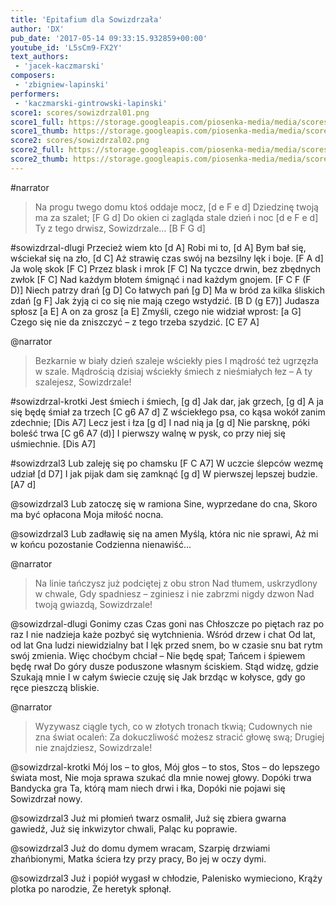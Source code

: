 ```yaml
---
title: 'Epitafium dla Sowizdrzała'
author: 'DX'
pub_date: '2017-05-14 09:33:15.932859+00:00'
youtube_id: 'L5sCm9-FX2Y'
text_authors:
 - 'jacek-kaczmarski'
composers:
 - 'zbigniew-lapinski'
performers:
 - 'kaczmarski-gintrowski-lapinski'
score1: scores/sowizdrzal01.png
score1_full: https://storage.googleapis.com/piosenka-media/media/scores/sowizdrzal01.png
score1_thumb: https://storage.googleapis.com/piosenka-media/media/scores/sowizdrzal01.png.180x0_q85_upscale.png
score2: scores/sowizdrzal02.png
score2_full: https://storage.googleapis.com/piosenka-media/media/scores/sowizdrzal02.png
score2_thumb: https://storage.googleapis.com/piosenka-media/media/scores/sowizdrzal02.png.180x0_q85_upscale.png
---
```


#narrator
>Na progu twego domu ktoś oddaje mocz, [d e F e d]
>Dziedzinę twoją ma za szalet; [F G d]
>Do okien ci zagląda stale dzień i noc [d e F e d]
>Ty z tego drwisz, Sowizdrzale… [B F G d]

#sowizdrzal-dlugi
Przecież wiem kto [d A]
Robi mi to, [d A]
Bym bał się, wściekał się na zło, [d C]
Aż strawię czas swój na bezsilny lęk i boje. [F A d]
Ja wolę skok [F C]
Przez blask i mrok [F C]
Na tyczce drwin, bez zbędnych zwłok [F C]
Nad każdym błotem śmignąć i nad każdym gnojem. [F C F (F D)]
Niech patrzy drań [g D]
Co łatwych pań [g D]
Ma w bród za kilka śliskich zdań [g F]
Jak żyją ci co się nie mają czego wstydzić. [B D (g E7)]
Judasza spłosz [a E]
A on za grosz [a E]
Zmyśli, czego nie widział wprost: [a G]
Czego się nie da zniszczyć – z tego trzeba szydzić. [C E7 A]

@narrator
>Bezkarnie w biały dzień szaleje wściekły pies
>I mądrość też ugrzęzła w szale.
>Mądrością dzisiaj wściekły śmiech z nieśmiałych łez –
>A ty szalejesz, Sowizdrzale!

#sowizdrzal-krotki
Jest śmiech i śmiech, [g d]
Jak dar, jak grzech, [g d]
A ja się będę śmiał za trzech [C g6 A7 d]
Z wściekłego psa, co kąsa wokół zanim zdechnie; [Dis A7]
Lecz jest i łza [g d]
I nad nią ja [g d]
Nie parsknę, póki boleść trwa [C g6 A7 (d)]
I pierwszy walnę w pysk, co przy niej się uśmiechnie. [Dis A7]

#sowizdrzal3
Lub zaleję się po chamsku [F C A7]
W uczcie ślepców wezmę udział [d D7]
I jak pijak dam się zamknąć [g d]
W pierwszej lepszej budzie. [A7 d]

@sowizdrzal3
Lub zatoczę się w ramiona
Sine, wyprzedane do cna,
Skoro ma być opłacona
Moja miłość nocna.

@sowizdrzal3
Lub zadławię się na amen
Myślą, która nic nie sprawi,
Aż mi w końcu pozostanie
Codzienna nienawiść…

@narrator
>Na linie tańczysz już podciętej z obu stron
>Nad tłumem, uskrzydlony w chwale,
>Gdy spadniesz – zginiesz i nie zabrzmi nigdy dzwon
>Nad twoją gwiazdą, Sowizdrzale!

@sowizdrzal-dlugi
Gonimy czas
Czas goni nas
Chłoszcze po piętach raz po raz
I nie nadzieja każe pozbyć się wytchnienia.
Wśród drzew i chat
Od lat, od lat
Gna ludzi niewidzialny bat
I lęk przed snem, bo w czasie snu bat rytm swój zmienia.
Więc choćbym chciał –
Nie będę spał;
Tańcem i śpiewem będę rwał
Do góry dusze poduszone własnym ściskiem.
Stąd widzę, gdzie
Szukają mnie
I w całym świecie czuję się
Jak brzdąc w kołysce, gdy go ręce pieszczą bliskie.

@narrator
>Wyzywasz ciągle tych, co w złotych tronach tkwią;
>Cudownych nie zna świat ocaleń:
>Za dokuczliwość możesz stracić głowę swą;
>Drugiej nie znajdziesz, Sowizdrzale!

@sowizdrzal-krotki
Mój los – to głos,
Mój głos – to stos,
Stos – do lepszego świata most,
Nie moja sprawa szukać dla mnie nowej głowy.
Dopóki trwa
Bandycka gra
Ta, którą mam niech drwi i łka,
Dopóki nie pojawi się Sowizdrzał nowy.

@sowizdrzal3
Już mi płomień twarz osmalił,
Już się zbiera gwarna gawiedź,
Już się inkwizytor chwali,
Paląc ku poprawie.

@sowizdrzal3
Już do domu dymem wracam,
Szarpię drzwiami zhańbionymi,
Matka ściera łzy przy pracy,
Bo jej w oczy dymi.

@sowizdrzal3
Już i popiół wygasł w chłodzie,
Palenisko wymieciono,
Krąży plotka po narodzie,
Że heretyk spłonął.